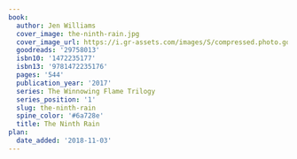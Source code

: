 ```yaml
---
book:
  author: Jen Williams
  cover_image: the-ninth-rain.jpg
  cover_image_url: https://i.gr-assets.com/images/S/compressed.photo.goodreads.com/books/1480072047l/29758013._SX98_.jpg
  goodreads: '29758013'
  isbn10: '1472235177'
  isbn13: '9781472235176'
  pages: '544'
  publication_year: '2017'
  series: The Winnowing Flame Trilogy
  series_position: '1'
  slug: the-ninth-rain
  spine_color: '#6a728e'
  title: The Ninth Rain
plan:
  date_added: '2018-11-03'
---
```


